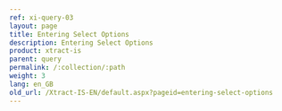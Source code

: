 ```yaml
---
ref: xi-query-03
layout: page
title: Entering Select Options
description: Entering Select Options
product: xtract-is
parent: query
permalink: /:collection/:path
weight: 3
lang: en_GB
old_url: /Xtract-IS-EN/default.aspx?pageid=entering-select-options
---
```

